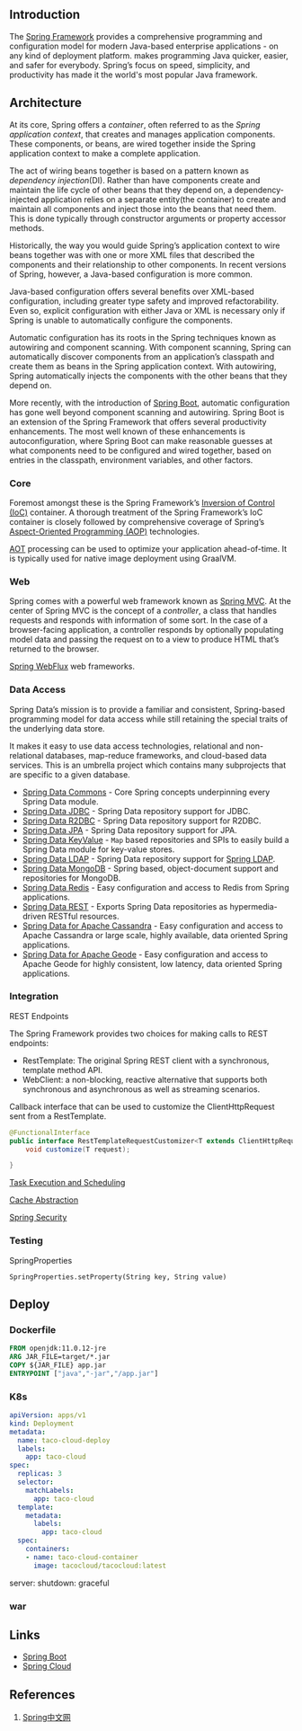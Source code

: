 ## Introduction

The [Spring Framework](https://spring.io/projects/spring-framework) provides a comprehensive programming and configuration model for modern Java-based enterprise applications - on any kind of deployment platform. makes programming Java quicker, easier, and safer for everybody.
Spring’s focus on speed, simplicity, and productivity has made it the world's most popular Java framework.

## Architecture

At its core, Spring offers a *container*, often referred to as the *Spring application context*, that creates and manages application components.
These components, or beans, are wired together inside the Spring application context to make a complete application.

The act of wiring beans together is based on a pattern known as *dependency injection*(DI).
Rather than have components create and maintain the life cycle of other beans that they depend on, a dependency-injected application relies on a separate entity(the container) to create and maintain all components and inject those into the beans that need them.
This is done typically through constructor arguments or property accessor methods.

Historically, the way you would guide Spring’s application context to wire beans together was with one or more XML files that described the components and their relationship to other components.
In recent versions of Spring, however, a Java-based configuration is more common.

Java-based configuration offers several benefits over XML-based configuration, including greater type safety and improved refactorability.
Even so, explicit configuration with either Java or XML is necessary only if Spring is unable to automatically configure the components.

Automatic configuration has its roots in the Spring techniques known as autowiring and component scanning.
With component scanning, Spring can automatically discover components from an application’s classpath and create them as beans in the Spring application context.
With autowiring, Spring automatically injects the components with the other beans that they depend on.

More recently, with the introduction of [Spring Boot](/docs/CS/Framework/Spring_Boot/Spring_Boot.md), automatic configuration has gone well beyond component scanning and autowiring.
Spring Boot is an extension of the Spring Framework that offers several productivity enhancements.
The most well known of these enhancements is autoconfiguration, where Spring Boot can make reasonable guesses at what components need to be configured and wired together, based on entries in the classpath, environment variables, and other factors.

### Core

Foremost amongst these is the Spring Framework’s [Inversion of Control (IoC)](/docs/CS/Framework/Spring/IoC.md) container. 
A thorough treatment of the Spring Framework’s IoC container is closely followed by comprehensive coverage of Spring’s [Aspect-Oriented Programming (AOP)](/docs/CS/Framework/Spring/AOP.md) technologies.

[AOT](/docs/CS/Framework/Spring/AOT.md) processing can be used to optimize your application ahead-of-time. It is typically used for native image deployment using GraalVM.



### Web

Spring comes with a powerful web framework known as [Spring MVC](/docs/CS/Framework/Spring/MVC.md).
At the center of Spring MVC is the concept of a *controller*, a class that handles requests and responds with information of some sort.
In the case of a browser-facing application, a controller responds by optionally populating model data and passing the request on to a view to produce HTML that’s returned to the browser.

[Spring WebFlux](/docs/CS/Framework/Spring/webflux.md) web frameworks.

### Data Access

Spring Data’s mission is to provide a familiar and consistent,  Spring-based programming model for data access while still retaining the special traits of the underlying data store.

It makes it easy to use data access technologies, relational and  non-relational databases, map-reduce frameworks, and cloud-based data  services. This is an umbrella project which contains many subprojects  that are specific to a given database.

- [Spring Data Commons](https://github.com/spring-projects/spring-data-commons) - Core Spring concepts underpinning every Spring Data module.
- [Spring Data JDBC](https://spring.io/projects/spring-data-jdbc) - Spring Data repository support for JDBC.
- [Spring Data R2DBC](https://spring.io/projects/spring-data-r2dbc) - Spring Data repository support for R2DBC.
- [Spring Data JPA](https://spring.io/projects/spring-data-jpa) - Spring Data repository support for JPA.
- [Spring Data KeyValue](https://github.com/spring-projects/spring-data-keyvalue) - `Map` based repositories and SPIs to easily build a Spring Data module for key-value stores.
- [Spring Data LDAP](https://spring.io/projects/spring-data-ldap) - Spring Data repository support for [Spring LDAP](https://github.com/spring-projects/spring-ldap).
- [Spring Data MongoDB](https://spring.io/projects/spring-data-mongodb) - Spring based, object-document support and repositories for MongoDB.
- [Spring Data Redis](https://spring.io/projects/spring-data-redis) - Easy configuration and access to Redis from Spring applications.
- [Spring Data REST](https://spring.io/projects/spring-data-rest) - Exports Spring Data repositories as hypermedia-driven RESTful resources.
- [Spring Data for Apache Cassandra](https://spring.io/projects/spring-data-cassandra) - Easy configuration and access to Apache Cassandra or large scale, highly available, data oriented Spring applications.
- [Spring Data for Apache Geode](https://spring.io/projects/spring-data-geode) - Easy configuration and access to Apache Geode for highly consistent, low latency, data oriented Spring applications.



### Integration

REST Endpoints

The Spring Framework provides two choices for making calls to REST endpoints:

- RestTemplate: The original Spring REST client with a synchronous, template method API.
- WebClient: a non-blocking, reactive alternative that supports both synchronous and asynchronous as well as streaming scenarios.

Callback interface that can be used to customize the ClientHttpRequest sent from a RestTemplate.
```java
@FunctionalInterface
public interface RestTemplateRequestCustomizer<T extends ClientHttpRequest> {
	void customize(T request);

}
```

[Task Execution and Scheduling](/docs/CS/Framework/Spring/Task.md)

[Cache Abstraction](/docs/CS/Framework/Spring/Cache.md)

[Spring Security](/docs/CS/Framework/Spring/Security.md)


### Testing

SpringProperties

`SpringProperties.setProperty(String key, String value)`

## Deploy

### Dockerfile

```dockerfile
FROM openjdk:11.0.12-jre
ARG JAR_FILE=target/*.jar
COPY ${JAR_FILE} app.jar
ENTRYPOINT ["java","-jar","/app.jar"]
```

### K8s

```yaml
apiVersion: apps/v1
kind: Deployment
metadata:
  name: taco-cloud-deploy
  labels:
    app: taco-cloud
spec:
  replicas: 3
  selector:
    matchLabels:
      app: taco-cloud
  template:
    metadata:
      labels:
        app: taco-cloud
  spec:
    containers:
    - name: taco-cloud-container
      image: tacocloud/tacocloud:latest
```

server:
shutdown: graceful

### war

## Links

- [Spring Boot](/docs/CS/Framework/Spring_Boot/Spring_Boot.md)
- [Spring Cloud](/docs/CS/Framework/Spring_Cloud/Spring_Cloud.md)


## References

1. [Spring中文网](https://springdoc.cn/)
